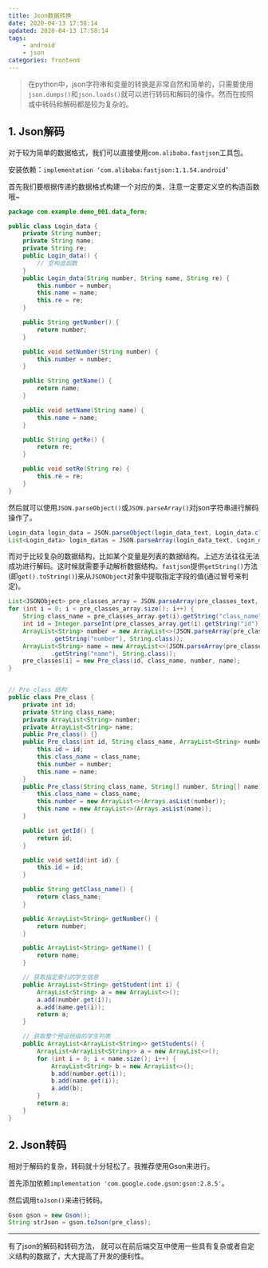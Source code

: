 ```yaml
---
title: Json数据转换
date: 2020-04-13 17:58:14
updated: 2020-04-13 17:58:14
tags:
    - android
    - json
categories: frontend
---
```

> 在python中，json字符串和变量的转换是非常自然和简单的，只需要使用`json.dumps()`和`json.loads()`就可以进行转码和解码的操作。然而在按照或中转码和解码都是较为复杂的。

## 1. Json解码

对于较为简单的数据格式，我们可以直接使用`com.alibaba.fastjson`工具包。

安装依赖：`implementation ‘com.alibaba:fastjson:1.1.54.android’`

首先我们要根据传递的数据格式构建一个对应的类，注意一定要定义空的构造函数哦~

```java
package com.example.demo_001.data_form;

public class Login_data {
    private String number;
    private String name;
    private String re;
    public Login_data() {
		// 空构造函数
    }
    public Login_data(String number, String name, String re) {
        this.number = number;
        this.name = name;
        this.re = re;
    }

    public String getNumber() {
        return number;
    }

    public void setNumber(String number) {
        this.number = number;
    }

    public String getName() {
        return name;
    }

    public void setName(String name) {
        this.name = name;
    }

    public String getRe() {
        return re;
    }

    public void setRe(String re) {
        this.re = re;
    }
}
```

然后就可以使用`JSON.parseObject()`或`JSON.parseArray()`对json字符串进行解码操作了。

```java
Login_data login_data = JSON.parseObject(login_data_text, Login_data.class);
List<Login_data> login_datas = JSON.parseArray(login_data_text, Login_data.class);
```

而对于比较复杂的数据结构，比如某个变量是列表的数据结构。上述方法往往无法成功进行解码。这时候就需要手动解析数据结构。`fastjson`提供`getString()`方法(即`get().toString()`)来从`JSONObject`对象中提取指定字段的值(通过冒号来判定)。

```java
List<JSONObject> pre_classes_array = JSON.parseArray(pre_classes_text, JSONObject.class);
for (int i = 0; i < pre_classes_array.size(); i++) {
    String class_name = pre_classes_array.get(i).getString("class_name");
    int id = Integer.parseInt(pre_classes_array.get(i).getString("id"));
    ArrayList<String> number = new ArrayList<>(JSON.parseArray(pre_classes_array.get(i)
            .getString("number"), String.class));
    ArrayList<String> name = new ArrayList<>(JSON.parseArray(pre_classes_array.get(i)
            .getString("name"), String.class));
    pre_classes[i] = new Pre_class(id, class_name, number, name);
}


// Pre_class 结构
public class Pre_class {
    private int id;
    private String class_name;
    private ArrayList<String> number;
    private ArrayList<String> name;
    public Pre_class() {}
    public Pre_class(int id, String class_name, ArrayList<String> number, ArrayList<String> name) {
        this.id = id;
        this.class_name = class_name;
        this.number = number;
        this.name = name;
    }
    public Pre_class(String class_name, String[] number, String[] name) {
        this.class_name = class_name;
        this.number = new ArrayList<>(Arrays.asList(number));
        this.name = new ArrayList<>(Arrays.asList(name));
    }

    public int getId() {
        return id;
    }

    public void setId(int id) {
        this.id = id;
    }

    public String getClass_name() {
        return class_name;
    }

    public ArrayList<String> getNumber() {
        return number;
    }

    public ArrayList<String> getName() {
        return name;
    }

    // 获取指定索引的学生信息
    public ArrayList<String> getStudent(int i) {
        ArrayList<String> a = new ArrayList<>();
        a.add(number.get(i));
        a.add(name.get(i));
        return a;
    }

    // 获取整个预设班级的学生列表
    public ArrayList<ArrayList<String>> getStudents() {
        ArrayList<ArrayList<String>> a = new ArrayList<>();
        for (int i = 0; i < name.size(); i++) {
            ArrayList<String> b = new ArrayList<>();
            b.add(number.get(i));
            b.add(name.get(i));
            a.add(b);
        }
        return a;
    }
}
```

## 2. Json转码

相对于解码的复杂，转码就十分轻松了。我推荐使用Gson来进行。

首先添加依赖`implementation 'com.google.code.gson:gson:2.8.5'`。

然后调用`toJson()`来进行转码。

```java
Gson gson = new Gson();
String strJson = gson.toJson(pre_class);
```

---

有了json的解码和转码方法， 就可以在前后端交互中使用一些具有复杂或者自定义结构的数据了，大大提高了开发的便利性。